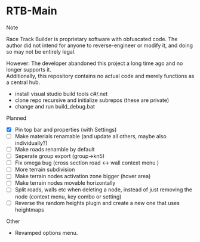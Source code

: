 # RTB-Main

> [!NOTE]  
> Race Track Builder is proprietary software with obfuscated code. The author did not intend for anyone to reverse-engineer or modify it, and doing so may not be entirely legal.
>
> However: The developer abandoned this project a long time ago and no longer supports it.<br/>
> Additionally, this repository contains no actual code and merely functions as a central hub.


* install visual studio build tools c#/.net 
* clone repo recursive and initialize subrepos (these are private)
* change and run build_debug.bat

Planned
- [x] Pin top bar and properties (with Settings)
- [ ] Make materials renamable (and update all others, maybe also individually?)
- [ ] Make roads renamble by default
- [ ] Seperate group export (group->kn5)
- [ ] Fix omega bug (cross section road <-> wall context menu )
- [ ] More terrain subdivision
- [ ] Make terrain nodes activation zone bigger (hover area)
- [ ] Make terrain nodes movable horizontally
- [ ] Split roads, walls etc when deleting a node, instead of just removing the node (context menu, key combo or setting)
- [ ] Reverse the random heights plugin and create a new one that uses heightmaps

Other
- Revamped options menu.
